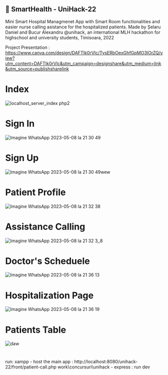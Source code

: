 ## 🤖 SmartHealth - UniHack-22
 
 Mini Smart Hospital Managmenet App with Smart Room functionalities and easier nurse calling asistance for the hospitalized patients.
 Made by Șelaru Daniel and Bucur Alexandru @unihack, an international MLH hackathon for highschool and university students, Timisoara, 2022
 
 Project Presentation : https://www.canva.com/design/DAFTIk0rVlc/TysERbOexGhfGpMO3lOrZQ/view?utm_content=DAFTIk0rVlc&utm_campaign=designshare&utm_medium=link&utm_source=publishsharelink
 
 # Index
![localhost_server_index php2](https://user-images.githubusercontent.com/68704220/236897422-b781a62b-29de-4619-9314-0ac870e4148f.png)
# Sign In
![Imagine WhatsApp 2023-05-08 la 21 30 49](https://user-images.githubusercontent.com/68704220/236903749-d749c651-34ce-4e96-aa3c-e37aa09a54fc.jpg)
# Sign Up
![Imagine WhatsApp 2023-05-08 la 21 30 49wew](https://user-images.githubusercontent.com/68704220/236903796-82f01219-071c-4fcf-b5b2-68b5d98143d9.jpg)
# Patient Profile
![Imagine WhatsApp 2023-05-08 la 21 32 38](https://user-images.githubusercontent.com/68704220/236903811-0a542846-ca48-465e-9089-88938b9f8daa.jpg)
# Assistance Calling
![Imagine WhatsApp 2023-05-08 la 21 32 3,,8](https://user-images.githubusercontent.com/68704220/236903828-102d7747-d3be-4862-b03e-d89ebcf8b1c7.jpg)
# Doctor's Scheduele
![Imagine WhatsApp 2023-05-08 la 21 36 13](https://user-images.githubusercontent.com/68704220/236904904-0e88ff69-9587-47b2-8e17-077de468fba5.jpg)
# Hospitalization Page
![Imagine WhatsApp 2023-05-08 la 21 36 19](https://user-images.githubusercontent.com/68704220/236905100-bd0e6a0b-5e48-4ddb-a6ff-db7154057b83.jpg)
# Patients Table
![daw](https://user-images.githubusercontent.com/68704220/236905213-1deaac5b-26d6-4278-9c62-6fd001221c7a.jpg)


#

run:
xampp - host the main app : http://localhost:8080/unihack-22/front/patient-call.php
work\concursuri\unihack - express : run dev
